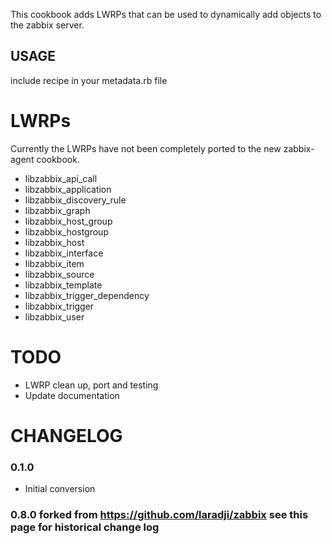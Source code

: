 This cookbook adds LWRPs that can be used to dynamically add objects to the zabbix server.

## USAGE
include recipe in your metadata.rb file

# LWRPs
Currently the LWRPs have not been completely ported to the new zabbix-agent cookbook.

* libzabbix\_api\_call
* libzabbix\_application
* libzabbix\_discovery\_rule
* libzabbix\_graph
* libzabbix\_host\_group
* libzabbix\_hostgroup
* libzabbix\_host
* libzabbix\_interface
* libzabbix\_item
* libzabbix\_source
* libzabbix\_template
* libzabbix\_trigger\_dependency
* libzabbix\_trigger
* libzabbix\_user


# TODO

* LWRP clean up, port and testing
* Update documentation

# CHANGELOG
### 0.1.0
  * Initial conversion

### 0.8.0 forked from https://github.com/laradji/zabbix see this page for historical change log
